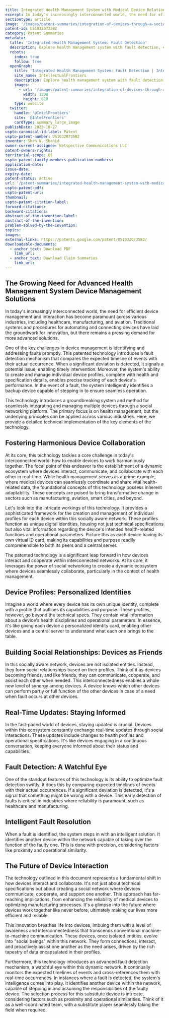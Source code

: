 ```yaml
---
title: Integrated Health Management System with Medical Device Relationships and Fault Detection
excerpt: In today's increasingly interconnected world, the need for efficient device management and interaction has become paramount across various industries, including healthcare, manufacturing, and aviation.
sectiontype: article
image: '/images/patent-summaries/integration-of-devices-through-a-social-networking-platform.webp'
patent-id: US10320735B2
category: Patent Summaries
metadata:
  title: 'Integrated Health Management System: Fault Detection'
  description: Explore health management system with fault detection, enabling seamless device interaction and advanced fault resolution in interconnected networks.
  robots:
    index: true
    follow: true
  openGraph:
    title: 'Integrated Health Management System: Fault Detection | IntellectualFrontiers'
    site_name: IntellectualFrontiers
    description: Explore health management system with fault detection, enabling seamless device interaction and advanced fault resolution in interconnected networks.
    images:
      - url: '/images/patent-summaries/integration-of-devices-through-a-social-networking-platform.webp'
        width: 1200
        height: 628
    type: website
  twitter:
    handle: '@IntelFrontiers'
    site: '@IntelFrontiers'
    cardType: summary_large_image
publishDate: 2023-10-27
uspto-canonical-id-label: Patent
uspto-patent-number: US10320735B2
inventor: Shah N. Shahid
owner-current-assignee: Netspective Communications LLC
patent-owners-rights:
territorial-scope: US
uspto-patent-family-members-publication-numbers:
application-date:
issue-date:
expiry-date:
patent-status: Active
url: '/patent-summaries/integrated-health-management-system-with-medical-device-relationships-and-fault-detection'
uspto-patent-pdf:
uspto-patent-url:
thumbnail:
uspto-patent-citation-label:
forward-citations:
backward-citations:
abstract-of-the-invention-label:
abstract-of-the-invention:
problem-solved-by-the-invention:
topics:
images:
external-links: https://patents.google.com/patent/US10320735B2/
downloadable-documents:
  - anchor_text: Download PDF
    link_url:
  - anchor_text: Download Claim Summaries
    link_url:
---
```


## The Growing Need for Advanced Health Management System Device Management Solutions

In today's increasingly interconnected world, the need for efficient device management and interaction has become paramount across various industries, including healthcare, manufacturing, and aviation. Traditional systems and procedures for automating and connecting devices have laid the groundwork for innovation, but there remains a pressing demand for more advanced solutions.

One of the key challenges in device management is identifying and addressing faults promptly. This patented technology introduces a fault detection mechanism that compares the expected timeline of events with their actual occurrence. When a significant deviation is detected, it signals a potential issue, enabling timely intervention. Moreover, the system's ability to create and manage individual device profiles, complete with health and specification details, enables precise tracking of each device's performance. In the event of a fault, the system intelligently identifies a backup device capable of stepping in to ensure seamless operation.

This technology introduces a groundbreaking system and method for seamlessly integrating and managing multiple devices through a social networking platform. The primary focus is on health management, but the underlying principles can be applied across various industries. Here, we provide a detailed technical implementation of the key elements of the technology.

## Fostering Harmonious Device Collaboration

At its core, this technology tackles a core challenge in today's interconnected world: how to enable devices to work harmoniously together. The focal point of this endeavor is the establishment of a dynamic ecosystem where devices interact, communicate, and collaborate with each other in real-time. While health management serves as a prime example, where medical devices can seamlessly coordinate and share vital health-related data, the foundational concepts of this technology possess inherent adaptability. These concepts are poised to bring transformative change in sectors such as manufacturing, aviation, smart cities, and beyond.

Let's look into the intricate workings of this technology. It provides a sophisticated framework for the creation and management of individual profiles for each device within this socially aware network. These profiles function as unique digital identities, housing not just technical specifications but also vital information regarding the device's intended health-related functions and operational parameters. Picture this as each device having its own virtual ID card, making its capabilities and purpose readily comprehensible to both its peers and a central server.

The patented technology is a significant leap forward in how devices interact and cooperate within interconnected networks. At its core, it leverages the power of social networking to create a dynamic ecosystem where devices seamlessly collaborate, particularly in the context of health management.

## Device Profiles: Personalized Identities

Imagine a world where every device has its own unique identity, complete with a profile that outlines its capabilities and purpose. These profiles, however, go beyond the technical specs. They contain vital information about a device's health disciplines and operational parameters. In essence, it's like giving each device a personalized identity card, enabling other devices and a central server to understand what each one brings to the table.

## Building Social Relationships: Devices as Friends

In this socially aware network, devices are not isolated entities. Instead, they form social relationships based on their profiles. Think of it as devices becoming friends, and like friends, they can communicate, cooperate, and assist each other when needed. This interconnectedness enables a whole new level of synergy among devices. A device knows which other devices can perform partly or full function of the other devices in case of a need when fault occurs at other devices.

## Real-Time Updates: Staying Informed

In the fast-paced world of devices, staying updated is crucial. Devices within this ecosystem constantly exchange real-time updates through social interactions. These updates include changes to health profiles and operational specifications. It's like devices engaging in a continuous conversation, keeping everyone informed about their status and capabilities.

## Fault Detection: A Watchful Eye

One of the standout features of this technology is its ability to optimize fault detection swiftly. It does this by comparing expected timelines of events with their actual occurrences. If a significant deviation is detected, it's a signal that something might be wrong with a device. This early detection of faults is critical in industries where reliability is paramount, such as healthcare and manufacturing.

## Intelligent Fault Resolution

When a fault is identified, the system steps in with an intelligent solution. It identifies another device within the network capable of taking over the function of the faulty one. This is done with precision, considering factors like proximity and operational similarity.

## The Future of Device Interaction

The technology outlined in this document represents a fundamental shift in how devices interact and collaborate. It's not just about technical specifications but about creating a social network where devices communicate, cooperate, and support one another. This approach has far-reaching implications, from enhancing the reliability of medical devices to optimizing manufacturing processes. It's a glimpse into the future where devices work together like never before, ultimately making our lives more efficient and reliable.

This innovation breathes life into devices, imbuing them with a level of awareness and interconnectedness that transcends conventional machine-to-machine communication. These devices, once isolated entities, evolve into "social beings" within this network. They form connections, interact, and proactively assist one another as the need arises, driven by the rich tapestry of data encapsulated in their profiles.

Furthermore, this technology introduces an advanced fault detection mechanism, a watchful eye within this dynamic network. It continually monitors the expected timelines of events and cross-references them with real-time occurrences. In instances where a fault is detected, the system's intelligence comes into play. It identifies another device within the network, capable of stepping in and assuming the responsibilities of the faulty device. The selection process for this substitute device is intricate, considering factors such as proximity and operational similarities. Think of it as a well-coordinated team, with a substitute player seamlessly taking the field when required.
